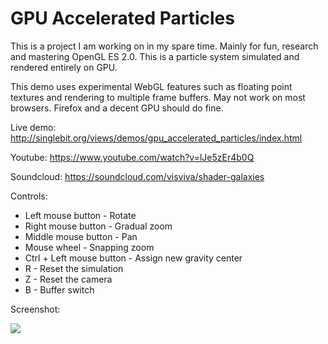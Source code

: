 # GPU Accelerated Particles

This is a project I am working on in my spare time. Mainly for fun, research and mastering OpenGL ES 2.0. This is a particle system simulated and rendered entirely on GPU.

This demo uses experimental WebGL features such as floating point textures and rendering to multiple frame buffers. May not work on most browsers. Firefox and a decent GPU should do fine.

Live demo: http://singlebit.org/views/demos/gpu_accelerated_particles/index.html

Youtube: https://www.youtube.com/watch?v=lJe5zEr4b0Q

Soundcloud: https://soundcloud.com/visviva/shader-galaxies

Controls:

  - Left mouse button - Rotate
  - Right mouse button - Gradual zoom
  - Middle mouse button - Pan
  - Mouse wheel - Snapping zoom
  - Ctrl + Left mouse button - Assign new gravity center
  - R - Reset the simulation
  - Z - Reset the camera
  - B - Buffer switch

Screenshot:

![](https://github.com/VisViva/GPUAcceleratedParticles/blob/master/screenshots/screenshot.jpg)
